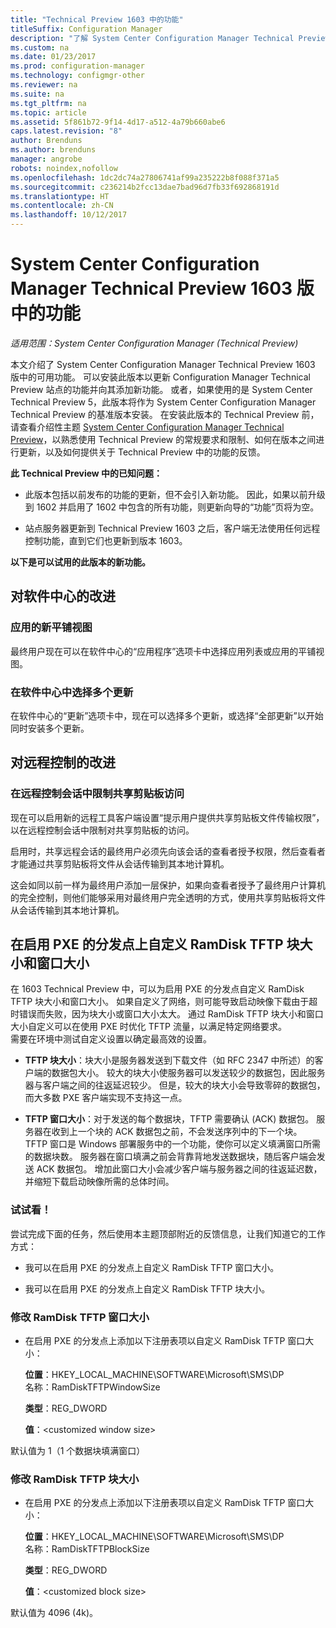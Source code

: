 ```yaml
---
title: "Technical Preview 1603 中的功能"
titleSuffix: Configuration Manager
description: "了解 System Center Configuration Manager Technical Preview 1603 版中的可用功能。"
ms.custom: na
ms.date: 01/23/2017
ms.prod: configuration-manager
ms.technology: configmgr-other
ms.reviewer: na
ms.suite: na
ms.tgt_pltfrm: na
ms.topic: article
ms.assetid: 5f861b72-9f14-4d17-a512-4a79b660abe6
caps.latest.revision: "8"
author: Brenduns
ms.author: brenduns
manager: angrobe
robots: noindex,nofollow
ms.openlocfilehash: 1dc2dc74a27806741af99a235222b8f088f371a5
ms.sourcegitcommit: c236214b2fcc13dae7bad96d7fb33f692868191d
ms.translationtype: HT
ms.contentlocale: zh-CN
ms.lasthandoff: 10/12/2017
---
```

# <a name="capabilities-in-technical-preview-1603-for-system-center-configuration-manager"></a>System Center Configuration Manager Technical Preview 1603 版中的功能

*适用范围：System Center Configuration Manager (Technical Preview)*

本文介绍了 System Center Configuration Manager Technical Preview 1603 版中的可用功能。 可以安装此版本以更新 Configuration Manager Technical Preview 站点的功能并向其添加新功能。 或者，如果使用的是 System Center Technical Preview 5，此版本将作为 System Center Configuration Manager Technical Preview 的基准版本安装。 在安装此版本的 Technical Preview 前，请查看介绍性主题 [System Center Configuration Manager Technical Preview](../../core/get-started/technical-preview.md)，以熟悉使用 Technical Preview 的常规要求和限制、如何在版本之间进行更新，以及如何提供关于 Technical Preview 中的功能的反馈。  

 **此 Technical Preview 中的已知问题：**  

-   此版本包括以前发布的功能的更新，但不会引入新功能。 因此，如果以前升级到 1602 并启用了 1602 中包含的所有功能，则更新向导的“功能”页将为空。  

-   站点服务器更新到 Technical Preview 1603 之后，客户端无法使用任何远程控制功能，直到它们也更新到版本 1603。  

 **以下是可以试用的此版本的新功能。**  

##  <a name="BKMK_SC1603"></a>对软件中心的改进  

### <a name="new-tiled-view-for-apps"></a>应用的新平铺视图  
 最终用户现在可以在软件中心的“应用程序”选项卡中选择应用列表或应用的平铺视图。  

### <a name="select-multiple-updates-in-software-center"></a>在软件中心中选择多个更新  
 在软件中心的“更新”选项卡中，现在可以选择多个更新，或选择“全部更新”以开始同时安装多个更新。  

##  <a name="BKMK_RC1603"></a>对远程控制的改进  

### <a name="limit-shared-clipboard-access-in-a-remote-control-session"></a>在远程控制会话中限制共享剪贴板访问  
 现在可以启用新的远程工具客户端设置“提示用户提供共享剪贴板文件传输权限”，以在远程控制会话中限制对共享剪贴板的访问。  

 启用时，共享远程会话的最终用户必须先向该会话的查看者授予权限，然后查看者才能通过共享剪贴板将文件从会话传输到其本地计算机。  

 这会如同以前一样为最终用户添加一层保护，如果向查看者授予了最终用户计算机的完全控制，则他们能够采用对最终用户完全透明的方式，使用共享剪贴板将文件从会话传输到其本地计算机。  

##  <a name="BKMK_RamDiskTFTP"></a> 在启用 PXE 的分发点上自定义 RamDisk TFTP 块大小和窗口大小  
 在 1603 Technical Preview 中，可以为启用 PXE 的分发点自定义 RamDisk TFTP 块大小和窗口大小。 如果自定义了网络，则可能导致启动映像下载由于超时错误而失败，因为块大小或窗口大小太大。 通过 RamDisk TFTP 块大小和窗口大小自定义可以在使用 PXE 时优化 TFTP 流量，以满足特定网络要求。   
需要在环境中测试自定义设置以确定最高效的设置。  

-   **TFTP 块大小**：块大小是服务器发送到下载文件（如 RFC 2347 中所述）的客户端的数据包大小。 较大的块大小使服务器可以发送较少的数据包，因此服务器与客户端之间的往返延迟较少。 但是，较大的块大小会导致零碎的数据包，而大多数 PXE 客户端实现不支持这一点。  

-   **TFTP 窗口大小**：对于发送的每个数据块，TFTP 需要确认 (ACK) 数据包。 服务器在收到上一个块的 ACK 数据包之前，不会发送序列中的下一个块。 TFTP 窗口是 Windows 部署服务中的一个功能，使你可以定义填满窗口所需的数据块数。 服务器在窗口填满之前会背靠背地发送数据块，随后客户端会发送 ACK 数据包。 增加此窗口大小会减少客户端与服务器之间的往返延迟数，并缩短下载启动映像所需的总体时间。  

### <a name="try-it-out"></a>试试看！  
 尝试完成下面的任务，然后使用本主题顶部附近的反馈信息，让我们知道它的工作方式：  

-   我可以在启用 PXE 的分发点上自定义 RamDisk TFTP 窗口大小。  

-   我可以在启用 PXE 的分发点上自定义 RamDisk TFTP 块大小。  

### <a name="to-modify-the-ramdisk-tftp-window-size"></a>修改 RamDisk TFTP 窗口大小  

-   在启用 PXE 的分发点上添加以下注册表项以自定义 RamDisk TFTP 窗口大小：  

     **位置**：HKEY_LOCAL_MACHINE\SOFTWARE\Microsoft\SMS\DP  
    名称：RamDiskTFTPWindowSize  

     **类型**：REG_DWORD  

     **值**：&lt;customized window size\>  

 默认值为 1（1 个数据块填满窗口）  

### <a name="to-modify-the-ramdisk-tftp-block-size"></a>修改 RamDisk TFTP 块大小  

-   在启用 PXE 的分发点上添加以下注册表项以自定义 RamDisk TFTP 窗口大小：  

     **位置**：HKEY_LOCAL_MACHINE\SOFTWARE\Microsoft\SMS\DP  
    名称：RamDiskTFTPBlockSize  

     **类型**：REG_DWORD  

     **值**：&lt;customized block size\>  

 默认值为 4096 (4k)。  
